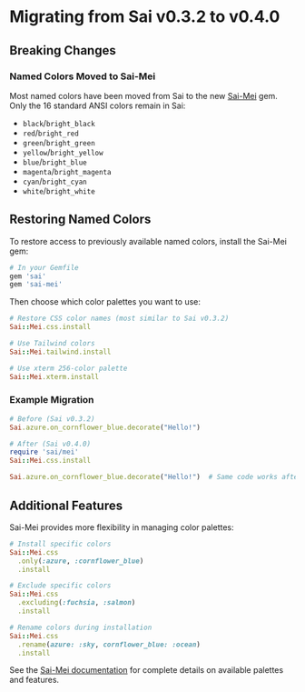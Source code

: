 # Migrating from Sai v0.3.2 to v0.4.0

## Breaking Changes

### Named Colors Moved to Sai-Mei

Most named colors have been moved from Sai to the new [Sai-Mei](https://github.com/aaronmallen/sai-mei) gem. Only the 16
standard ANSI colors remain in Sai:

* `black`/`bright_black`
* `red`/`bright_red`
* `green`/`bright_green`
* `yellow`/`bright_yellow`
* `blue`/`bright_blue`
* `magenta`/`bright_magenta`
* `cyan`/`bright_cyan`
* `white`/`bright_white`

## Restoring Named Colors

To restore access to previously available named colors, install the Sai-Mei gem:

```ruby
# In your Gemfile
gem 'sai'
gem 'sai-mei'
```

Then choose which color palettes you want to use:

```ruby
# Restore CSS color names (most similar to Sai v0.3.2)
Sai::Mei.css.install

# Use Tailwind colors
Sai::Mei.tailwind.install

# Use xterm 256-color palette
Sai::Mei.xterm.install
```

### Example Migration

```ruby
# Before (Sai v0.3.2)
Sai.azure.on_cornflower_blue.decorate("Hello!")

# After (Sai v0.4.0)
require 'sai/mei'
Sai::Mei.css.install

Sai.azure.on_cornflower_blue.decorate("Hello!")  # Same code works after installing colors
```

## Additional Features

Sai-Mei provides more flexibility in managing color palettes:

```ruby
# Install specific colors
Sai::Mei.css
  .only(:azure, :cornflower_blue)
  .install

# Exclude specific colors
Sai::Mei.css
  .excluding(:fuchsia, :salmon)
  .install

# Rename colors during installation
Sai::Mei.css
  .rename(azure: :sky, cornflower_blue: :ocean)
  .install
```

See the [Sai-Mei documentation](https://github.com/aaronmallen/sai-mei) for complete details on available palettes and
features.
